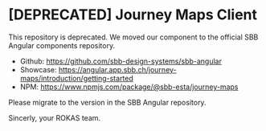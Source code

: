 # [DEPRECATED] Journey Maps Client

This repository is deprecated. We moved our component to the official SBB Angular components repository.

* Github: https://github.com/sbb-design-systems/sbb-angular
* Showcase: https://angular.app.sbb.ch/journey-maps/introduction/getting-started
* NPM: https://www.npmjs.com/package/@sbb-esta/journey-maps

Please migrate to the version in the SBB Angular repository.

Sincerly, your ROKAS team.
